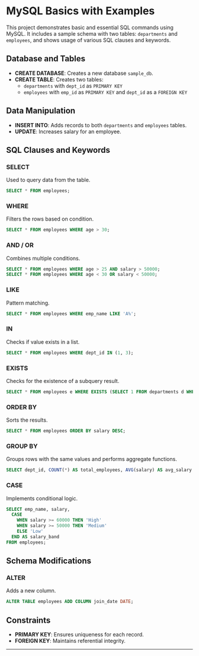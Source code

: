 # MySQL Basics with Examples

This project demonstrates basic and essential SQL commands using MySQL. It includes a sample schema with two tables: `departments` and `employees`, and shows usage of various SQL clauses and keywords.

## Database and Tables

- **CREATE DATABASE**: Creates a new database `sample_db`.
- **CREATE TABLE**: Creates two tables:
  - `departments` with `dept_id` as `PRIMARY KEY`
  - `employees` with `emp_id` as `PRIMARY KEY` and `dept_id` as a `FOREIGN KEY`

## Data Manipulation

- **INSERT INTO**: Adds records to both `departments` and `employees` tables.
- **UPDATE**: Increases salary for an employee.

## SQL Clauses and Keywords

### SELECT
Used to query data from the table.
```sql
SELECT * FROM employees;
```

### WHERE
Filters the rows based on condition.
```sql
SELECT * FROM employees WHERE age > 30;
```

### AND / OR
Combines multiple conditions.
```sql
SELECT * FROM employees WHERE age > 25 AND salary > 50000;
SELECT * FROM employees WHERE age < 30 OR salary < 50000;
```

### LIKE
Pattern matching.
```sql
SELECT * FROM employees WHERE emp_name LIKE 'A%';
```

### IN
Checks if value exists in a list.
```sql
SELECT * FROM employees WHERE dept_id IN (1, 3);
```

### EXISTS
Checks for the existence of a subquery result.
```sql
SELECT * FROM employees e WHERE EXISTS (SELECT 1 FROM departments d WHERE d.dept_id = e.dept_id);
```

### ORDER BY
Sorts the results.
```sql
SELECT * FROM employees ORDER BY salary DESC;
```

### GROUP BY
Groups rows with the same values and performs aggregate functions.
```sql
SELECT dept_id, COUNT(*) AS total_employees, AVG(salary) AS avg_salary FROM employees GROUP BY dept_id;
```

### CASE
Implements conditional logic.
```sql
SELECT emp_name, salary,
  CASE
    WHEN salary >= 60000 THEN 'High'
    WHEN salary >= 50000 THEN 'Medium'
    ELSE 'Low'
  END AS salary_band
FROM employees;
```

## Schema Modifications

### ALTER
Adds a new column.
```sql
ALTER TABLE employees ADD COLUMN join_date DATE;
```

## Constraints

- **PRIMARY KEY**: Ensures uniqueness for each record.
- **FOREIGN KEY**: Maintains referential integrity.

---

